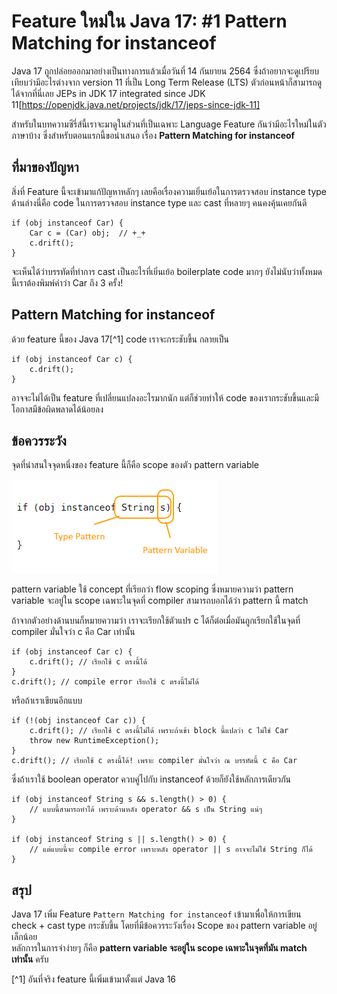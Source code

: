 # Feature ใหม่ใน Java 17: #1 Pattern Matching for instanceof

Java 17 ถูกปล่อยออกมาอย่างเป็นทางการแล้วเมื่อวันที่ 14 กันยายน 2564
ซึ่งถ้าอยากจะดูเปรียบเทียบว่ามีอะไรต่างจาก version 11 ที่เป็น Long Term Release (LTS) ตัวก่อนหน้าก็สามารถดูได้จากที่นี่เลย
JEPs in JDK 17 integrated since JDK 11[https://openjdk.java.net/projects/jdk/17/jeps-since-jdk-11]

สำหรับในบทความซีรี่ส์นี้เราจะมาดูในส่วนที่เป็นเฉพาะ Language Feature กันว่ามีอะไรใหม่ในตัวภาษาบ้าง ซึ่งสำหรับตอนแรกนี้ขอนำเสนอ
เรื่อง **Pattern Matching for instanceof**


## ที่มาของปัญหา
สิ่งที่ Feature นี้จะเข้ามาแก้ปัญหาหลักๆ เลยคือเรื่องความเยิ่นเย้อในการตรวจสอบ instance type<br>
ด้านล่างนี่คือ code ในการตรวจสอบ instance type และ cast ที่หลายๆ คนคงคุ้นเคยกันดี

```
if (obj instanceof Car) {
    Car c = (Car) obj;  // +_+
    c.drift();
}
```

จะเห็นได้ว่าบรรทัดที่ทำการ cast เป็นอะไรที่เยิ่นเย้อ boilerplate code มากๆ ยังไม่นับว่าทั้งหมดนี้เราต้องพิมพ์คำว่า Car ถึง 3 ครั้ง!

## Pattern Matching for instanceof
ด้วย feature นี้ของ Java 17[^1] code เราจะกระชับขึ้น กลายเป็น
```
if (obj instanceof Car c) {
    c.drift();
}
```
อาจจะไม่ได้เป็น feature ที่เปลี่ยนแปลงอะไรมากนัก แต่ก็ช่วยทำให้ code ของเรากระชับขึ้นและมีโอกาสมีข้อผิดพลาดได้น้อยลง

## ข้อควรระวัง
จุดที่น่าสนใจจุดหนึ่งของ feature นี้ก็คือ scope ของตัว pattern variable

![Type Pattern and Pattern Variable](image/pattern-variable.png)

pattern variable ใช้ concept ที่เรียกว่า flow scoping ซึ่งหมายความว่า pattern variable จะอยู่ใน scope เฉพาะในจุดที่ compiler สามารถบอกได้ว่า pattern นี้ match

ถ้าจากตัวอย่างด้านบนก็หมายความว่า เราจะเรียกใช้ตัวแปร c ได้ก็ต่อเมื่อมันถูกเรียกใช้ในจุดที่ compiler มั่นใจว่า c คือ Car เท่านั้น
```
if (obj instanceof Car c) {
    c.drift(); // เรียกใช้ c ตรงนี้ได้
}
c.drift(); // compile error เรียกใช้ c ตรงนี้ไม่ได้
```
หรือถ้าเราเขียนอีกแบบ
```
if (!(obj instanceof Car c)) {
    c.drift(); // เรียกใช้ c ตรงนี้ไม่ได้ เพราะถ้าเข้า block นี้แปลว่า c ไม่ใช่ Car
    throw new RuntimeException();
}
c.drift(); // เรียกใช้ c ตรงนี้ได้! เพราะ compiler มั่นใจว่า ณ บรรทัดนี้ c คือ Car
```
ซึ่งถ้าเราใช้ boolean operator ควบคู่ไปกับ instanceof ด้วยก็ยังใช้หลักการเดียวกัน

```
if (obj instanceof String s && s.length() > 0) {
    // แบบนี้สามารถทำได้ เพราะด้านหลัง operator && s เป็น String แน่ๆ
}

if (obj instanceof String s || s.length() > 0) {
    // แต่แบบนี้จะ compile error เพราะหลัง operator || s อาจจะไม่ใช่ String ก็ได้ 
}
```
## สรุป
Java 17 เพิ่ม Feature `Pattern Matching for instanceof` เข้ามาเพื่อให้การเขียน check + cast type กระชับขึ้น
โดยที่มีข้อควรระวังเรื่อง Scope ของ pattern variable อยู่เล็กน้อย<br>
หลักการในการจำง่ายๆ ก็คือ **pattern variable จะอยู่ใน scope เฉพาะในจุดที่มัน match เท่านั้น** ครับ

[^1] อันที่จริง feature นี้เพิ่มเข้ามาตั้งแต่ Java 16
